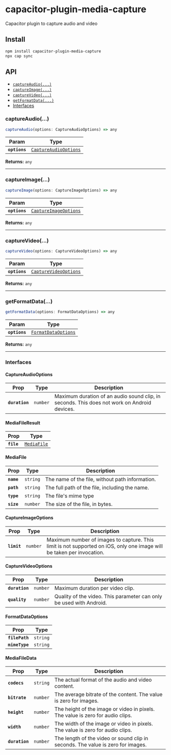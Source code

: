 # capacitor-plugin-media-capture

Capacitor plugin to capture audio and video

## Install

```bash
npm install capacitor-plugin-media-capture
npx cap sync
```

## API

<docgen-index>

* [`captureAudio(...)`](#captureaudio)
* [`captureImage(...)`](#captureimage)
* [`captureVideo(...)`](#capturevideo)
* [`getFormatData(...)`](#getformatdata)
* [Interfaces](#interfaces)

</docgen-index>

<docgen-api>
<!--Update the source file JSDoc comments and rerun docgen to update the docs below-->

### captureAudio(...)

```typescript
captureAudio(options: CaptureAudioOptions) => any
```

| Param         | Type                                                                |
| ------------- | ------------------------------------------------------------------- |
| **`options`** | <code><a href="#captureaudiooptions">CaptureAudioOptions</a></code> |

**Returns:** <code>any</code>

--------------------


### captureImage(...)

```typescript
captureImage(options: CaptureImageOptions) => any
```

| Param         | Type                                                                |
| ------------- | ------------------------------------------------------------------- |
| **`options`** | <code><a href="#captureimageoptions">CaptureImageOptions</a></code> |

**Returns:** <code>any</code>

--------------------


### captureVideo(...)

```typescript
captureVideo(options: CaptureVideoOptions) => any
```

| Param         | Type                                                                |
| ------------- | ------------------------------------------------------------------- |
| **`options`** | <code><a href="#capturevideooptions">CaptureVideoOptions</a></code> |

**Returns:** <code>any</code>

--------------------


### getFormatData(...)

```typescript
getFormatData(options: FormatDataOptions) => any
```

| Param         | Type                                                            |
| ------------- | --------------------------------------------------------------- |
| **`options`** | <code><a href="#formatdataoptions">FormatDataOptions</a></code> |

**Returns:** <code>any</code>

--------------------


### Interfaces


#### CaptureAudioOptions

| Prop           | Type                | Description                                                                                 |
| -------------- | ------------------- | ------------------------------------------------------------------------------------------- |
| **`duration`** | <code>number</code> | Maximum duration of an audio sound clip, in seconds. This does not work on Android devices. |


#### MediaFileResult

| Prop       | Type                                            |
| ---------- | ----------------------------------------------- |
| **`file`** | <code><a href="#mediafile">MediaFile</a></code> |


#### MediaFile

| Prop       | Type                | Description                                     |
| ---------- | ------------------- | ----------------------------------------------- |
| **`name`** | <code>string</code> | The name of the file, without path information. |
| **`path`** | <code>string</code> | The full path of the file, including the name.  |
| **`type`** | <code>string</code> | The file's mime type                            |
| **`size`** | <code>number</code> | The size of the file, in bytes.                 |


#### CaptureImageOptions

| Prop        | Type                | Description                                                                                                           |
| ----------- | ------------------- | --------------------------------------------------------------------------------------------------------------------- |
| **`limit`** | <code>number</code> | Maximum number of images to capture. This limit is not supported on iOS, only one image will be taken per invocation. |


#### CaptureVideoOptions

| Prop           | Type                | Description                                                         |
| -------------- | ------------------- | ------------------------------------------------------------------- |
| **`duration`** | <code>number</code> | Maximum duration per video clip.                                    |
| **`quality`**  | <code>number</code> | Quality of the video. This parameter can only be used with Android. |


#### FormatDataOptions

| Prop           | Type                |
| -------------- | ------------------- |
| **`filePath`** | <code>string</code> |
| **`mimeType`** | <code>string</code> |


#### MediaFileData

| Prop           | Type                | Description                                                                     |
| -------------- | ------------------- | ------------------------------------------------------------------------------- |
| **`codecs`**   | <code>string</code> | The actual format of the audio and video content.                               |
| **`bitrate`**  | <code>number</code> | The average bitrate of the content. The value is zero for images.               |
| **`height`**   | <code>number</code> | The height of the image or video in pixels. The value is zero for audio clips.  |
| **`width`**    | <code>number</code> | The width of the image or video in pixels. The value is zero for audio clips.   |
| **`duration`** | <code>number</code> | The length of the video or sound clip in seconds. The value is zero for images. |

</docgen-api>
